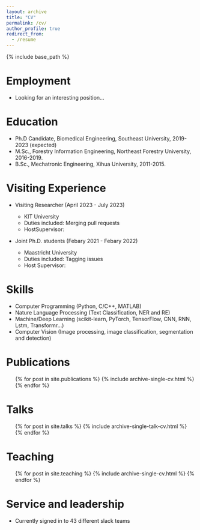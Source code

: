 ```yaml
---
layout: archive
title: "CV"
permalink: /cv/
author_profile: true
redirect_from:
  - /resume
---
```


{% include base_path %}

Employment
======
* Looking for an interesting position...


Education
======
* Ph.D Candidate, Biomedical Engineering, Southeast  University, 2019-2023 (expected)
* M.Sc., Forestry Information Engineering, Northeast Forestry University, 2016-2019.
* B.Sc., Mechatronic Engineering, Xihua University, 2011-2015.


Visiting Experience
======
* Visiting Researcher (April 2023 - July 2023)
  * KIT University
  * Duties included: Merging pull requests
  * HostSupervisor: 

* Joint Ph.D. students (Febary 2021 - Febary 2022)
  * Maastricht University
  * Duties included: Tagging issues
  * Host Supervisor: 

  
Skills
======
* Computer Programming (Python, C/C++, MATLAB)
* Nature Language Processing (Text Classification, NER and RE)
* Machine/Deep Learning (scikit-learn, PyTorch, TensorFlow, CNN, RNN, Lstm, Transformr…)
* Computer Vision (Image processing, image classification, segmentation and detection)

Publications
======
  <ul>{% for post in site.publications %}
    {% include archive-single-cv.html %}
  {% endfor %}</ul>
  
Talks
======
  <ul>{% for post in site.talks %}
    {% include archive-single-talk-cv.html %}
  {% endfor %}</ul>
  
Teaching
======
  <ul>{% for post in site.teaching %}
    {% include archive-single-cv.html %}
  {% endfor %}</ul>
  
Service and leadership
======
* Currently signed in to 43 different slack teams
